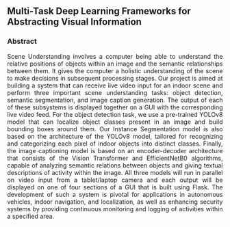 ## Multi-Task Deep Learning Frameworks for Abstracting Visual Information

### Abstract
<p align="justify">
Scene Understanding involves a computer being able to understand the relative positions of objects within an image and the semantic relationships between them. It gives the computer a holistic understanding of the scene to make decisions in subsequent processing stages. Our project is aimed at building a system that can receive live video input for an indoor scene and perform three important scene understanding tasks: object detection, semantic segmentation, and image caption generation. The output of each of these subsystems is displayed together on a GUI with the corresponding live video feed. For the object detection task, we use a pre-trained YOLOv8 model that can localize object classes present in an image and build bounding boxes around them. Our Instance Segmentation model is also based on the architecture of the YOLOv8 model, tailored for recognizing and categorizing each pixel of indoor objects into distinct classes. Finally, the image captioning model is based on an encoder-decoder architecture that consists of the Vision Transformer and EfficientNetB0 algorithms, capable of analyzing semantic relations between objects and giving textual descriptions of activity within the image. All three models will run in parallel on video input from a tablet/laptop camera and each output will be displayed on one of four sections of a GUI that is built using Flask. The development of such a system is pivotal for applications in autonomous vehicles, indoor navigation, and localization, as well as enhancing security systems by providing continuous monitoring and logging of activities within a specified area.
</p>

